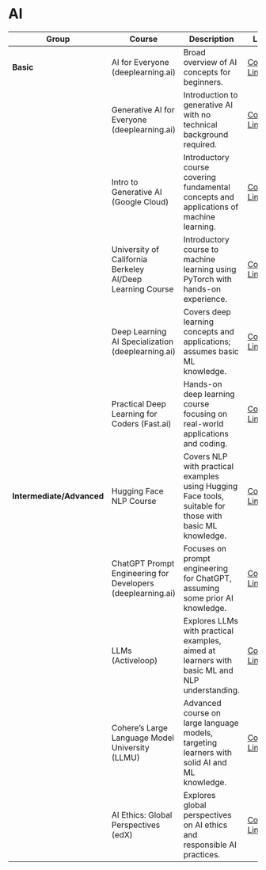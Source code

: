 # AI
| Group                 | Course                                  | Description                                                                                  | Link                                                                 | 
|-----------------------|-----------------------------------------|----------------------------------------------------------------------------------------------|----------------------------------------------------------------------|
| **Basic**            | AI for Everyone (deeplearning.ai)       | Broad overview of AI concepts for beginners.                                                | [Course Link](https://www.deeplearning.ai/courses/ai-for-everyone/)                 |
|                       | Generative AI for Everyone (deeplearning.ai) | Introduction to generative AI with no technical background required.                        | [Course Link](https://www.deeplearning.ai/courses/generative-ai-for-everyone/)                |
|                       | Intro to Generative AI (Google Cloud)  | Introductory course covering fundamental concepts and applications of machine learning.      | [Course Link](https://www.cloudskillsboost.google/paths/118?utm_source=cgc&utm_medium=website&utm_campaign=evergreen)          | 
|                       | University of California Berkeley AI/Deep Learning Course | Introductory course to machine learning using PyTorch with hands-on experience.             | [Course Link](https://example.com/berkeley-ai-course)              |
|                       | Deep Learning AI Specialization (deeplearning.ai) | Covers deep learning concepts and applications; assumes basic ML knowledge.                 | [Course Link](https://example.com/deep-learning-ai-specialization) |
|                       | Practical Deep Learning for Coders (Fast.ai) | Hands-on deep learning course focusing on real-world applications and coding.               | [Course Link](https://example.com/practical-deep-learning)         |
| **Intermediate/Advanced** | Hugging Face NLP Course              | Covers NLP with practical examples using Hugging Face tools, suitable for those with basic ML knowledge. | [Course Link](https://example.com/hugging-face-nlp-course)         | 
|                       | ChatGPT Prompt Engineering for Developers (deeplearning.ai) | Focuses on prompt engineering for ChatGPT, assuming some prior AI knowledge.                | [Course Link](https://example.com/chatgpt-prompt-engineering)      |
|                       | LLMs (Activeloop)                      | Explores LLMs with practical examples, aimed at learners with basic ML and NLP understanding. | [Course Link](https://example.com/llms)                            | 
|                       | Cohere’s Large Language Model University (LLMU) | Advanced course on large language models, targeting learners with solid AI and ML knowledge. | [Course Link](https://example.com/llmu)                            | 
|                       | AI Ethics: Global Perspectives (edX)   | Explores global perspectives on AI ethics and responsible AI practices.                      | [Course Link](https://example.com/ai-ethics-global)                | 

